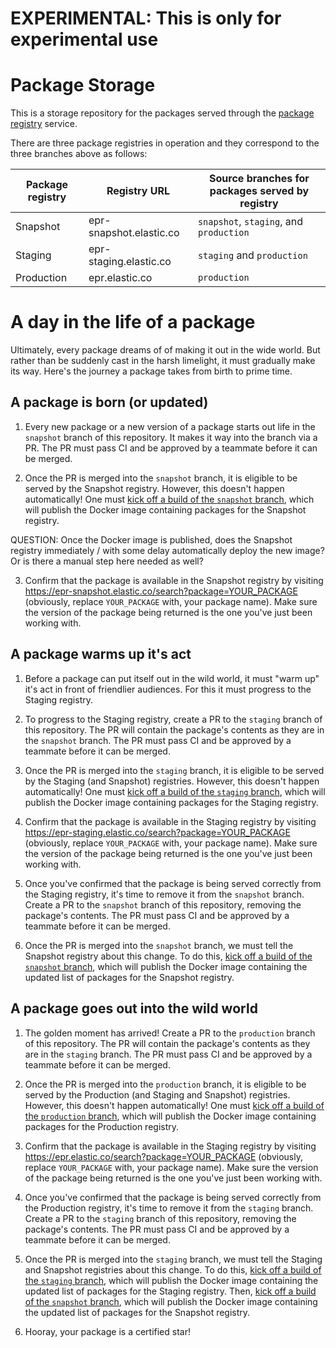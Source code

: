 # EXPERIMENTAL: This is only for experimental use

# Package Storage
This is a storage repository for the packages served through the [package registry](https://github.com/elastic/package-registry) service.

There are three package registries in operation and they correspond to the three branches above as follows:

| Package registry | Registry URL | Source branches for packages served by registry |
| ---- | ---- | ---- |
| Snapshot | epr-snapshot.elastic.co | `snapshot`, `staging`, and `production` |
| Staging | epr-staging.elastic.co | `staging` and `production` |
| Production | epr.elastic.co | `production` |

# A day in the life of a package

Ultimately, every package dreams of of making it out in the wide world. But rather than be suddenly cast in the harsh limelight, it must gradually make its way. Here's the journey a package takes from birth to prime time.

## A package is born (or updated)

1. Every new package or a new version of a package starts out life in the `snapshot` branch of this repository. It makes it way into the branch via a PR. The PR must pass CI and be approved by a teammate before it can be merged.

2. Once the PR is merged into the `snapshot` branch, it is eligible to be served by the Snapshot registry. However, this doesn't happen automatically! One must [kick off a build of the `snapshot` branch](https://beats-ci.elastic.co/job/Beats/job/package-storage/job/snapshot/build?delay=0sec), which will publish the Docker image containing packages for the Snapshot registry.

  QUESTION: Once the Docker image is published, does the Snapshot registry immediately / with some delay automatically deploy the new image? Or is there a manual step here needed as well?

3. Confirm that the package is available in the Snapshot registry by visiting https://epr-snapshot.elastic.co/search?package=YOUR_PACKAGE (obviously, replace `YOUR_PACKAGE` with, your package name). Make sure the version of the package being returned is the one you've just been working with.

## A package warms up it's act

1. Before a package can put itself out in the wild world, it must "warm up" it's act in front of friendlier audiences. For this it must progress to the Staging registry.

1. To progress to the Staging registry, create a PR to the `staging` branch of this repository. The PR will contain the package's contents as they are in the `snapshot` branch. The PR must pass CI and be approved by a teammate before it can be merged.

2. Once the PR is merged into the `staging` branch, it is eligible to be served by the Staging (and Snapshot) registries. However, this doesn't happen automatically! One must [kick off a build of the `staging` branch](https://beats-ci.elastic.co/job/Beats/job/package-storage/job/staging/build?delay=0sec), which will publish the Docker image containing packages for the Staging registry.

3. Confirm that the package is available in the Staging registry by visiting https://epr-staging.elastic.co/search?package=YOUR_PACKAGE (obviously, replace `YOUR_PACKAGE` with, your package name). Make sure the version of the package being returned is the one you've just been working with.

3. Once you've confirmed that the package is being served correctly from the Staging registry, it's time to remove it from the `snapshot` branch. Create a PR to the `snapshot` branch of this repository, removing the package's contents. The PR must pass CI and be approved by a teammate before it can be merged.

4. Once the PR is merged into the `snapshot` branch, we must tell the Snapshot registry about this change. To do this, [kick off a build of the `snapshot` branch](https://beats-ci.elastic.co/job/Beats/job/package-storage/job/snapshot/build?delay=0sec), which will publish the Docker image containing the updated list of packages for the Snapshot registry.

## A package goes out into the wild world

 1. The golden moment has arrived! Create a PR to the `production` branch of this repository. The PR will contain the package's contents as they are in the `staging` branch. The PR must pass CI and be approved by a teammate before it can be merged.

2. Once the PR is merged into the `production` branch, it is eligible to be served by the Production (and Staging and Snapshot) registries. However, this doesn't happen automatically! One must [kick off a build of the `production` branch](https://beats-ci.elastic.co/job/Beats/job/package-storage/job/production/build?delay=0sec), which will publish the Docker image containing packages for the Production registry.

3. Confirm that the package is available in the Staging registry by visiting https://epr.elastic.co/search?package=YOUR_PACKAGE (obviously, replace `YOUR_PACKAGE` with, your package name). Make sure the version of the package being returned is the one you've just been working with.

3. Once you've confirmed that the package is being served correctly from the Production registry, it's time to remove it from the `staging` branch. Create a PR to the `staging` branch of this repository, removing the package's contents. The PR must pass CI and be approved by a teammate before it can be merged.

4. Once the PR is merged into the `staging` branch, we must tell the Staging and Snapshot registries about this change. To do this, [kick off a build of the `staging` branch](https://beats-ci.elastic.co/job/Beats/job/package-storage/job/staging/build?delay=0sec), which will publish the Docker image containing the updated list of packages for the Staging registry. Then, [kick off a build of the `snapshot` branch](https://beats-ci.elastic.co/job/Beats/job/package-storage/job/snapshot/build?delay=0sec), which will publish the Docker image containing the updated list of packages for the Snapshot registry.

5. Hooray, your package is a certified star!
